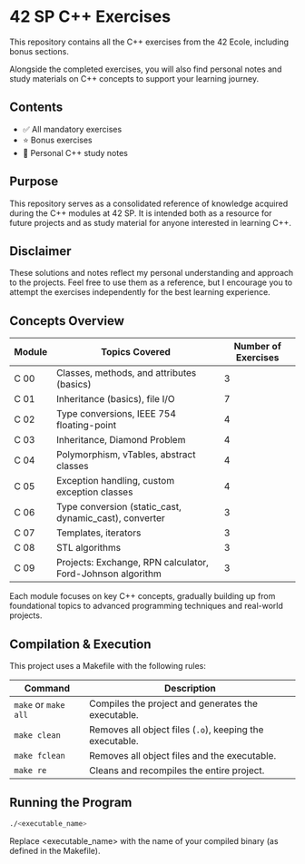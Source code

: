 # 42 SP C++ Exercises

This repository contains all the C++ exercises from the 42 Ecole, including bonus sections.

Alongside the completed exercises, you will also find personal notes and study materials on C++ concepts to support your learning journey.

## Contents

- ✅ All mandatory exercises
- ⭐ Bonus exercises
- 📝 Personal C++ study notes

## Purpose

This repository serves as a consolidated reference of knowledge acquired during the C++ modules at 42 SP. It is intended both as a resource for future projects and as study material for anyone interested in learning C++.

## Disclaimer

These solutions and notes reflect my personal understanding and approach to the projects. Feel free to use them as a reference, but I encourage you to attempt the exercises independently for the best learning experience.

## Concepts Overview

| Module | Topics Covered                                         | Number of Exercises |
|--------|--------------------------------------------------------|---------------------|
| C 00   | Classes, methods, and attributes (basics)              | 3                   |
| C 01   | Inheritance (basics), file I/O                         | 7                   |
| C 02   | Type conversions, IEEE 754 floating-point              | 4                   |
| C 03   | Inheritance, Diamond Problem                           | 4                   |
| C 04   | Polymorphism, vTables, abstract classes                | 4                   |
| C 05   | Exception handling, custom exception classes           | 4                   |
| C 06   | Type conversion (static_cast, dynamic_cast), converter | 3                   |
| C 07   | Templates, iterators                                   | 3                   |
| C 08   | STL algorithms                                         | 3                   |
| C 09   | Projects: Exchange, RPN calculator, Ford-Johnson algorithm | 3               |

Each module focuses on key C++ concepts, gradually building up from foundational topics to advanced programming techniques and real-world projects.

## Compilation & Execution

This project uses a Makefile with the following rules:

| Command         | Description                                             |
|-----------------|--------------------------------------------------------|
| `make` or `make all` | Compiles the project and generates the executable.     |
| `make clean`    | Removes all object files (`.o`), keeping the executable. |
| `make fclean`   | Removes all object files and the executable.               |
| `make re`       | Cleans and recompiles the entire project.                  |

## Running the Program
```bash
./<executable_name>
```
Replace <executable_name> with the name of your compiled binary (as defined in the Makefile).